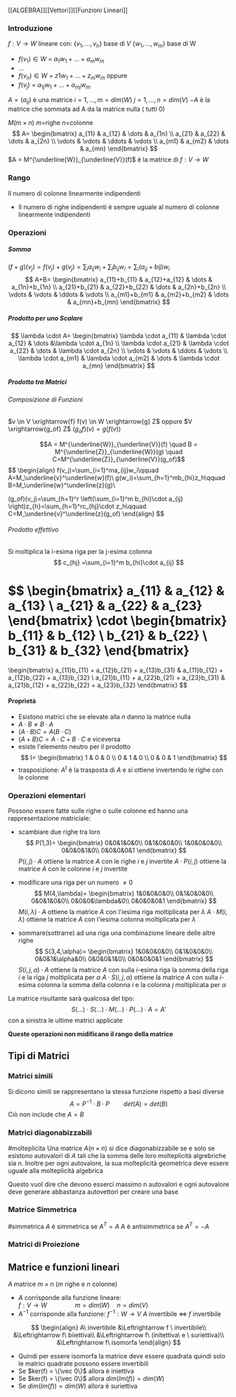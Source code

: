 [[ALGEBRA]][[Vettori]][[Funzioni Lineari]]
### Introduzione
$f:V \rightarrow W$ lineare con:
$\{v_1,...,v_n\}$ base di $V$
$\{w_1,...,w_m\}$ base di W
- $f(v_1) \in W$ = $a_1w_1+...+a_mw_m$
- ...
- $f(v_n) \in W$ = $z1w_1+...+z_mw_m$
oppure
- $f(v_j)$ = $a_{1j}w_1+...+a_{mj}w_m$

$A = (a_{ij})$  è una matrice 
	$i=1,...,m = dim (W)$
	$j=1,...,n = dim(V)$
	$-A$ è la matrice che sommata ad A da la matrice nulla ( tutti 0)

$M(m \times n)$ $m$=righe $n$=colonne
$$
A=
\begin{bmatrix}
a_{11} & a_{12} & \dots & a_{1n} \\
a_{21} & a_{22} & \dots & a_{2n} \\
\vdots & \vdots & \ddots & \vdots \\
a_{m1} & a_{m2} & \dots & a_{mn}
\end{bmatrix}
$$
$A = M^{\underline{W}}_{\underline{V}}(f)$  è la matrice di $f:V \rightarrow W$
### Rango
 Il numero di colonne linearmente indipendenti
- Il numero di righe indipendenti è sempre uguale al numero di colonne linearmente indipendenti
### Operazioni
##### Somma
$(f+g)(v_j) = f(v_j)+g(v_j) = \sum_i a_{ij}w_i+\sum_i b_{ij}w_i = \sum_i (a_{ij}+b{ij})w_i$ 
$$
A+B=
\begin{bmatrix}
a_{11}+b_{11} & a_{12}+a_{12} & \dots & a_{1n}+b_{1n} \\
a_{21}+b_{21} & a_{22}+b_{22} & \dots & a_{2n}+b_{2n} \\
\vdots & \vdots & \ddots & \vdots \\
a_{m1}+b_{m1} & a_{m2}+b_{m2} & \dots & a_{mn}+b_{mn}
\end{bmatrix}
$$
##### Prodotto per uno Scalare
$$
\lambda \cdot A=
\begin{bmatrix}
\lambda \cdot a_{11} & \lambda \cdot a_{12} & \dots &\lambda \cdot  a_{1n} \\
\lambda \cdot a_{21} & \lambda \cdot a_{22} & \dots & \lambda \cdot a_{2n} \\
\vdots & \vdots & \ddots & \vdots \\
\lambda \cdot a_{m1} & \lambda \cdot a_{m2} & \dots & \lambda \cdot a_{mn}
\end{bmatrix}
$$

##### Prodotto tra Matrici
###### Composizione di Funzioni
$v \in V  \xrightarrow{f} f(v) \in W  \xrightarrow{g} Z$   oppure   $V \xrightarrow{g_of} Z$
$(g_of)(v) = g(f(v))$

$$A = M^{\underline{W}}_{\underline{V}}(f) \quad
B = M^{\underline{Z}}_{\underline{W}}(g) \quad
C=M^{\underline{Z}}_{\underline{V}}(g_of)$$
$$
\begin{align}
 f(v_j)=\sum_{i=1}^ma_{ij}w_i\qquad A=M_\underline{v}^\underline{w}(f)\\
 g(w_i)=\sum_{h=1}^mb_{hi}z_h\qquad B=M_\underline{w}^\underline{z}(g)\\
 
(g_of)(v_j)=\sum_{h=1}^r \left(\sum_{i=1}^m b_{hi}\cdot a_{ij} \right)z_{h}=\sum_{h=1}^rc_{hj}\cdot z_h\qquad C=M_\underline{v}^\underline{z}(g_of)
\end{align}
$$

###### Prodotto effettivo
Si moltiplica la i-esima riga per la j-esima colonna
$$
c_{hj} =\sum_{i=1}^m b_{hi}\cdot a_{ij}
$$

$$
\begin{bmatrix}
a_{11} & a_{12} & a_{13} \\
a_{21} & a_{22} & a_{23}
\end{bmatrix}
\cdot
\begin{bmatrix}
b_{11} & b_{12} \\
b_{21} & b_{22} \\
b_{31} & b_{32}
\end{bmatrix}
=
\begin{bmatrix}
a_{11}b_{11} + a_{12}b_{21} + a_{13}b_{31} & a_{11}b_{12} + a_{12}b_{22} + a_{13}b_{32} \\
a_{21}b_{11} + a_{22}b_{21} + a_{23}b_{31} & a_{21}b_{12} + a_{22}b_{22} + a_{23}b_{32}
\end{bmatrix}
$$
#### Proprietà
- Esistono matrici che se elevate alla $n$ danno la matrice nulla 
- $A \cdot B \neq B \cdot A$
- $(A \cdot B)C = A(B\cdot C)$
- $(A + B)C = A\cdot C + B\cdot C$  e viceversa
- esiste l'elemento neutro per il prodotto
$$
I=
\begin{bmatrix}
1 & 0 & 0 \\
0 & 1 & 0 \\
0 & 0 & 1
\end{bmatrix}
$$
- trasposizione:
	$A^t$ è la trasposta di $A$ e si ottiene invertendo le righe con le colonne 

### Operazioni elementari
Possono essere fatte sulle righe o sulle colonne ed hanno una rappresentazione matriciale:
- scambiare due righe tra loro
$$
P(1,3)=
\begin{bmatrix}
0&0&1&0&0\\
0&1&0&0&0\\
1&0&0&0&0\\
0&0&0&1&0\\
0&0&0&0&1
\end{bmatrix}
$$
$P(i,j)\cdot A$ ottiene la matrice $A$ con le righe $i$ e $j$ invertite
$A\cdot P(i,j)$ ottiene la matrice $A$ con le colonne $i$ e $j$ invertite

- modificare una riga per un numero $\neq 0$ 
$$
M(4,\lambda)=
\begin{bmatrix}
1&0&0&0&0\\
0&1&0&0&0\\
0&0&1&0&0\\
0&0&0&\lambda&0\\
0&0&0&0&1
\end{bmatrix}
$$
$M(i,\lambda)\cdot A$ ottiene la matrice $A$ con l'iesima riga moltiplicata per $\lambda$ 
$A\cdot M(i,\lambda)$ ottiene la matrice $A$ con l'iesima colonna moltiplicata per $\lambda$ 

- sommare(sottrarre) ad una riga una combinazione lineare delle altre righe
$$
S(3,4,\alpha)=
\begin{bmatrix}
1&0&0&0&0\\
0&1&0&0&0\\
0&0&1&\alpha&0\\
0&0&0&1&0\\
0&0&0&0&1
\end{bmatrix}
$$
$S(i,j,\alpha)\cdot A$ ottiene la matrice $A$ con sulla $i$-esima riga la somma della riga $i$ e la riga $j$ moltiplicata per $\alpha$ 
$A \cdot S(i,j,\alpha)$ ottiene la matrice $A$ con sulla $i$-esima colonna la somma della colonna $i$ e la colonna $j$ moltiplicata per $\alpha$ 

La matrice risultante sarà qualcosa del tipo:
$$
S(...)\cdot S(...)\cdot M(...)\cdot P(...)\cdot A = A'
$$ con a sinistra le ultime matrici applicate

**Queste operazioni non midificano il rango della matrice**




## Tipi di Matrici
### Matrici simili
Si dicono simili se rappresentano la stessa funzione rispetto a basi diverse
$$
A = P^{-1}\cdot B\cdot P\qquad det(A)=det(B)
$$
Ciò non include che $A = B$ 

### Matrici diagonabizzabili
#molteplicita
Una matrice $A(n\times n)$ si dice diagonabizzabile se e solo se esistono autovalori di $A$ tali che la somma delle loro molteplicità algrebriche sia $n$.
Inoltre per ogni autovalore, la sua molteplicità geometrica deve essere uguale alla molteplicità algebrica

Questo vuol dire che devono esserci massimo n autovalori e ogni autovalore deve generare abbastanza autovettori per creare una base

### Matrice Simmetrica
#simmetrica
$A$ è simmetrica se $A^T=A$ 
A è antisimmetrica se $A^T = -A$ 

### Matrici di Proiezione



##
## Matrice e funzioni lineari
$A$ matrice $m\times n$ ($m$ righe e $n$ colonne)
- $A$ corrisponde alla funzione lineare:  
	$f:V \rightarrow W\qquad\qquad m=dim(W) \quad n=dim(V)$
- $A^{-1}$ corrisponde alla funzione:
	$f^{-1}:W \rightarrow V$ 
$A$ invertibile $\Leftrightarrow$ $f$ invertibile

$$
\begin{align}
A\ invertibile &\Leftrightarrow  f \ invertibile\\
&\Leftrightarrow f\ biiettiva\\
&\Leftrightarrow f\ (initettiva\ e \ suriettiva)\\
&\Leftrightarrow f\ isomorfa
\end{align}
$$
- Quindi per essere isomorfa  la matrice deve essere quadrata quindi solo le matrici quadrate possono essere invertibili
- Se  $ker(f) = \{\vec 0\}$ allora è iniettiva 
- Se $ker(f) = \{\vec 0\}$ allora $dim(Im(f)) = dim(W)$
- Se $dim(Im(f)) = dim(W)$ allora è suriettiva

